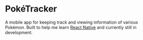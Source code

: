 # PokéTracker

A mobile app for keeping track and viewing information of various Pokémon. Built to help me learn [React Native](https://facebook.github.io/react-native/) and currently still in development.

